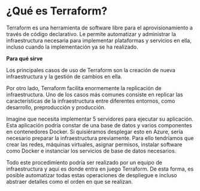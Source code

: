 # ¿Qué es Terraform?

Terraform es una herramienta de software libre para el aprovisionamiento a través de código declarativo. Le permite automatizar y administrar la infraestructura necesaria para implementar plataformas y servicios en ella, incluso cuando la implementación ya se ha realizado.

**Para qué sirve**

Los principales casos de uso de Terraform son la creación de nueva infraestructura y la gestión de cambios en ella.

Por otro lado, Terraform facilita enormemente la replicación de infraestructura. Uno de los casos más comunes consiste en replicar las características de la infraestructura entre diferentes entornos, como desarrollo, preproducción y producción.

Imagine que necesita implementar 5 servidores para ejecutar su aplicación. Esta aplicación podría constar de una base de datos y varios componentes en contenedores Docker. Si quisiéramos desplegar esto en Azure, sería necesario preparar la infraestructura previamente. Para ello tendríamos que crear las redes, máquinas virtuales, asignar permisos, instalar software como Docker e instanciar los servicios de base de datos necesarios.

Todo este procedimiento podría ser realizado por un equipo de infraestructura y aquí es donde entra en juego Terraform. De esta forma, es posible automatizar todas estas operaciones de despliegue e incluso abstraer detalles como el orden en que se realizan.
